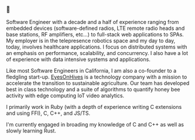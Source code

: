 ### 👋

Software Engineer with a decade and a half of experience ranging from embedded devices (software-defined radios, LTE remote radio heads and base stations, RF amplifiers, etc...) to full-stack web applications to SPAs. My employer is in the telepresence robotics space and my day to day, today, involves healthcare applications. I focus on distributed systems with an emphasis on performance, scalability, and concurrency. I also have a lot of experience with data intensive systems and applications.

Like most Software Engineers in California, I am also a co-founder to a fledgling start-up. [EyesOnHives](https://www.eyesonhives.com/) is a technology company with a mission to accelerate the transition to sustainable agriculture. Our team has developed best in class technology and a suite of algorithms to quantify honey bee activity with edge computing IoT video analytics.

I primarily work in Ruby (with a depth of experience writing C extensions and using FFI), C, C++, and JS/TS.

I'm currently engaged in broading my knowledge of C and C++ as well as slowly learning Rust.
